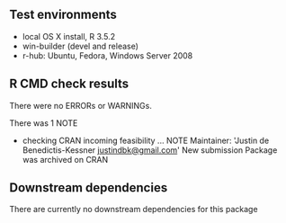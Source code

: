 ## Test environments
* local OS X install, R 3.5.2
* win-builder (devel and release)
* r-hub: Ubuntu, Fedora, Windows Server 2008

## R CMD check results
There were no ERRORs or WARNINGs.

There was 1 NOTE

* checking CRAN incoming feasibility ... NOTE
Maintainer: 'Justin de Benedictis-Kessner <justindbk@gmail.com>'
New submission
Package was archived on CRAN



## Downstream dependencies
There are currently no downstream dependencies for this package
